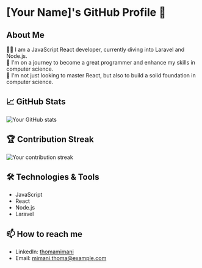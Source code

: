 # [Your Name]'s GitHub Profile 👋

## About Me

👨‍💻 I am a JavaScript React developer, currently diving into Laravel and Node.js.  
🌱 I'm on a journey to become a great programmer and enhance my skills in computer science.  
🔭 I'm not just looking to master React, but also to build a solid foundation in computer science.

## 📈 GitHub Stats

![Your GitHub stats](https://github-readme-stats.vercel.app/api?username=your-username&show_icons=true&theme=radical)

## 🏆 Contribution Streak

![Your contribution streak](https://github-readme-streak-stats.herokuapp.com/?user=your-username&theme=radical)

## 🛠️ Technologies & Tools

- JavaScript
- React
- Node.js
- Laravel

## 📫 How to reach me

- LinkedIn: [thomamimani](https://www.linkedin.com/in/thomamimani/)
- Email: mimani.thoma@example.com

